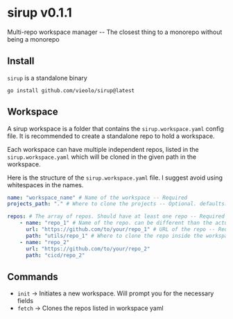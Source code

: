 # sirup v0.1.1
Multi-repo workspace manager -- The closest thing to a monorepo without being a monorepo

## Install
`sirup` is a standalone binary

```
go install github.com/vieolo/sirup@latest
```

## Workspace
A sirup workspace is a folder that contains the `sirup.workspace.yaml` config file. It is recommended to create a standalone repo to hold a workspace.

Each workspace can have multiple independent repos, listed in the `sirup.workspace.yaml` which will be cloned in the given path in the workspace.

Here is the structure of the `sirup.workspace.yaml` file. I suggest avoid using whitespaces in the names.

```yaml
name: "workspace_name" # Name of the workspace -- Required
projects_path: "." # Where to clone the projects -- Optional. defaults: "."

repos: # The array of repos. Should have at least one repo -- Required
    - name: "repo_1" # Name of the repo. can be different than the actual repo name -- Required
      url: "https://github.com/to/your/repo_1" # URL of the repo -- Required
      path: "utils/repo_1" # Where to clone the repo inside the workspace -- Required
    - name: "repo_2"
      url: "https://github.com/to/your/repo_2"
      path: "cicd/repo_2"
```

## Commands

- `init` -> Initiates a new workspace. Will prompt you for the necessary fields
- `fetch` -> Clones the repos listed in workspace yaml
